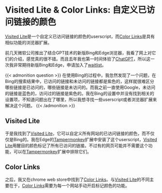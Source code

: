 # Visited Lite & Color Links: 自定义已访问链接的颜色

[Visited Lite](https://greasyfork.org/en/scripts/15173-visited-lite)是一个自定义已访问链接的颜色的userscript，而[Color Links](https://chrome.google.com/webstore/detail/color-links/hiponeioelghhaljfflaaflpccedbdem/related)是具有相似功能的浏览器扩展。
<!--more-->

前几天微软公司推出了结合GPT技术的新版Bing和Edge浏览器，我看了网上对它们的介绍，感觉真的很不错。而且去年我也第一时间体验了[ChatGPT](https://chat.openai.com/chat)，所以这一次我非常期待新版Bing和Edge，申请加入了[waitlist](https://www.bing.com/new)。

{{< admonition question >}}
在使用Bing的过程中，我忽然发现了一个问题，在Bing的搜索结果中，已访问的链接和未访问的链接都是紫色的，这样就很难区分哪些链接是已访问的，哪些链接是未访问的。而我之前一直使用Google，未访问的链接是蓝色的，访问过的链接是紫色的。我在Bing的设置中并没有找到相关的设置项，不知道问题出在了哪里，所以我想寻找一些userscript或者浏览器扩展来解决这个问题。
{{< /admonition >}}

## Visited Lite
于是我找到了[Visited Lite](https://greasyfork.org/en/scripts/15173-visited-lite)，它可以自定义所有网站的已访问链接的颜色，而不仅仅是Bing的。我在Edge的[Tampermonkey](https://www.tampermonkey.net/)扩展中安装了这个userscript，[Visited Lite](https://greasyfork.org/en/scripts/15173-visited-lite)用醒目的颜色标记了所有已访问的链接。不过有的网页可能并不需要这个功能，可以在[Tampermonkey](https://www.tampermonkey.net/)扩展中排除它们。

## Color Links
之后，我又在chrome web store中找到了[Color Links](https://chrome.google.com/webstore/detail/color-links/hiponeioelghhaljfflaaflpccedbdem/related)。与[Visited Lite](https://greasyfork.org/en/scripts/15173-visited-lite)的不同主要在于，[Color Links](https://chrome.google.com/webstore/detail/color-links/hiponeioelghhaljfflaaflpccedbdem/related)需要为每一个网站手动开启标记颜色的功能。
